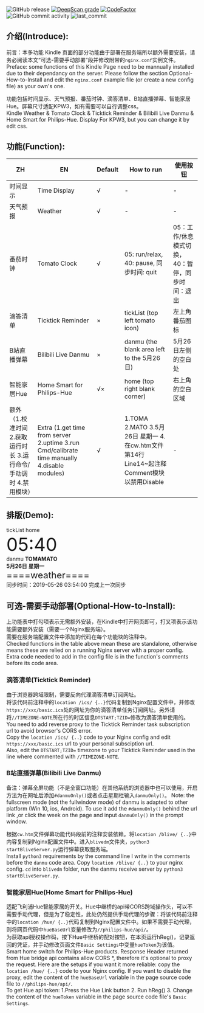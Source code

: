 ![GitHub release](https://img.shields.io/github/release/wmillers/kindleWeatherClock.svg?color=yellow&style=flat-square)
[![DeepScan grade](https://deepscan.io/api/teams/13271/projects/16273/branches/344913/badge/grade.svg)](https://deepscan.io/dashboard#view=project&tid=13271&pid=16273&bid=344913)
[![CodeFactor](https://www.codefactor.io/repository/github/wmillers/kindleweatherclock/badge/master)](https://www.codefactor.io/repository/github/wmillers/kindleweatherclock/overview/master)  
![GitHub commit activity](https://img.shields.io/github/commit-activity/m/wmillers/kindleWeatherClock?color=dodgerblue&style=flat-square)
![last_commit](https://img.shields.io/github/last-commit/wmillers/kindleWeatherClock.svg?color=aquamarine&style=flat-square)  
## 介绍(Introduce):  
前言：本多功能 Kindle 页面的部分功能由于部署在服务端所以额外需要安装，请务必阅读本文“可选-需要手动部署”段并修改附带的`nginx.conf`实例文件。
Preface: some functions of this Kindle Page need to be mannually installed due to their dependancy on the server. Please follow the section Optional-How-to-Install and edit the `nginx.conf` example file (or create a new config file) as your own's one.

功能包括时间显示、天气预报、番茄时钟、滴答清单、B站直播弹幕、智能家居Hue。屏幕尺寸适配KPW3，如有需要可以自行调整css。  
Kindle Weather & Tomato Clock & Ticktick Reminder & Bilibili Live Danmu & Home Smart for Philips-Hue. Display For KPW3, but you can change it by edit css.

## 功能(Function):
|ZH|EN|Default|How to run|使用按钮|
|-|-|-|-|-|
|时间显示|Time Display|√|-|-|
|天气预报|Weather|√|-|-|
|番茄时钟|Tomato Clock|√|05: run/relax, 40: pause, 同步时间: quit|05：工作/休息模式切换， 40：暂停，同步时间：退出|
|滴答清单|Ticktick Reminder|×|tickList (top left tomato icon)|左上角番茄图标|
|B站直播弹幕|Bilibili Live Danmu|×|danmu (the blank area left to the 5月26日)|5月26日左侧的空白处|
|智能家居Hue|Home Smart for Philips-Hue|√×|home (top right blank corner)|右上角的空白区域|
|额外（1.校准时间 2.获取运行时长 3.运行命令/手动调时 4.禁用模块）|Extra (1.get time from server 2.uptime 3.run Cmd/calibrate time manually 4.disable modules)|√|1.TOMA 2.MATO 3.5月26日 星期一 4.在cw.htm文件第14行Line14~起注释Comment模块以禁用Disable|-|

## 排版(Demo):  
tickList  home  
<font size=7>05:40</font><br>
danmu <b>TOMAMATO<br>
5月26日 星期一</b><br>
<font size=5>====weather====</font><br>
同步时间：2019-05-26 03:54:00 完成上一次同步</font>

## 可选-需要手动部署(Optional-How-to-Install):
上功能表中打勾项表示无需额外安装，在Kindle中打开网页即可，打叉项表示该功能需要额外安装（需要一个Nginx服务端）。  
需要在服务端配置文件中添加的代码在每个功能块的注释中。  
Checked functions in the table above mean these are standalone, otherwise means these are relied on a running Nginx server with a proper config.  
Extra code needed to add in the config file is in the function's comments before its code area.  

### 滴答清单(Ticktick Reminder)
由于浏览器跨域限制，需要反向代理滴答清单订阅网址。  
将该代码前注释中的`location /ics/ {..}`代码复制到Nginx配置文件中，并修改`https://xxx/basic.ics`处的网址为你的滴答清单任务订阅网址。另外请将`//TIMEZONE-NOTE`所在行的时区信息`DTSTART;TZID=`修改为滴答清单使用的。  
You need to add reverse proxy to the Ticktick Reminder task subscription url to avoid browser's CORS error.  
Copy the `location /ics/ {..}` code to your Nginx config and edit `https://xxx/basic.ics` url to your personal subsciption url.  
Also, edit the `DTSTART;TZID=` timezone to your Ticktick Reminder used in the line where commented with `//TIMEZONE-NOTE`.

### B站直播弹幕(Bilibili Live Danmu)
备注：弹幕全屏功能（不是全窗口功能）在其他系统的浏览器中也可以使用，开启方法为在网址后添加`#danmuOnly()`或者点击星期栏输入`danmuOnly()`。
Note: the fullscreen mode (not the fullwindow mode) of danmu is adapted to other platform (Win 10, ios, Android). To use it add the `#danmuOnly()` behind the url link ,or click the week on the page and input `danmuOnly()` in the prompt window.

根据`cw.htm`文件弹幕功能代码段前的注释安装依赖。将`location /blive/ {..}`中内容复制到Nginx配置文件中。进入`blivedm`文件夹，`python3 startBliveServer.py`运行弹幕获取服务端。  
Install `python3` requirements by the command line I write in the comments before the `danmu` code area. Copy `location /blive/ {..}` to your nginx config. `cd` into `blivedm` folder, run the danmu receive server by `python3 startBliveServer.py`.  

### 智能家居Hue(Home Smart for Philips-Hue)
适配飞利浦Hue智能家居的开关。Hue中继桥的api带CORS跨域操作头，可以不需要手动代理，但是为了稳定性，此处仍然提供手动代理的步骤：将该代码前注释中的`location /hue/ {..}`代码复制到Nginx配置文件中。如果不需要手动代理，则将网页代码中`hueBaseUrl`变量修改为`//philips-hue/api/`。  
为获取api授权操作码，按下Hue中继桥的配对按钮，在本页运行hReg()，记录返回的凭证，并手动修改页面文件`Basic Settings`中变量`hueToken`为该值。  
Smart home switch for Philips-Hue products. Response Header returned from Hue bridge api contains allow CORS *, therefore it's optional to proxy the request. Here are the setups if you want it more reliable: copy the `location /hue/ {..}` code to your Nginx config. If you want to disable the proxy, edit the content of the `hueBaseUrl` variable in the page source code file to `//philips-hue/api/`.  
To get Hue api token: 1.Press the Hue Link button 2. Run hReg() 3. Change the content of the `hueToken` variable in the page source code file's `Basic Settings`.  
